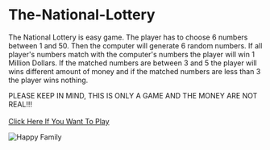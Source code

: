 # The-National-Lottery

The National Lottery is easy game. The player has to choose 6 numbers between 1 and 50. Then the computer will generate 6 random numbers. If all player's numbers match with the computer's numbers the player will win 1 Million Dollars. If the matched numbers are between 3 and 5 the player will wins different amount of money and if the matched numbers are less than 3 the player wins nothing.

PLEASE KEEP IN MIND, THIS IS ONLY A GAME AND THE MONEY ARE NOT REAL!!!
<br/>
<br>
[Click Here If You Want To Play](https://replit.com/@HristianBalevsk/The-National-Lottery?v=1)
<br>

![Happy Family](https://user-images.githubusercontent.com/114162692/205388929-9c95c643-4ed6-4fad-a407-27df839a309e.jpg)
